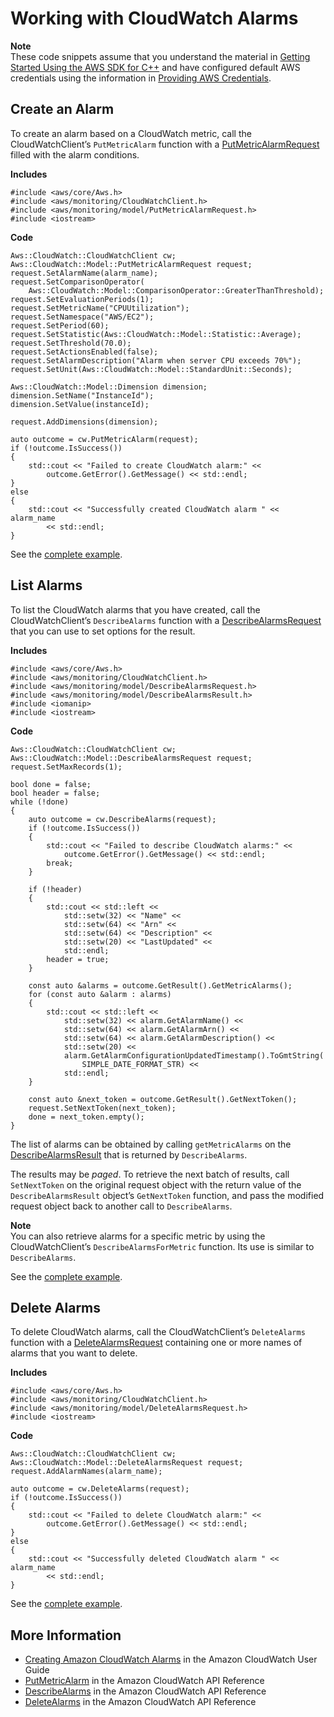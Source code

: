 # Working with CloudWatch Alarms<a name="examples-cloudwatch-create-alarms"></a>

**Note**  
These code snippets assume that you understand the material in [Getting Started Using the AWS SDK for C\+\+](getting-started.md) and have configured default AWS credentials using the information in [Providing AWS Credentials](credentials.md)\.

## Create an Alarm<a name="create-an-alarm"></a>

To create an alarm based on a CloudWatch metric, call the CloudWatchClient’s `PutMetricAlarm` function with a [PutMetricAlarmRequest](https://sdk.amazonaws.com/cpp/api/LATEST/class_aws_1_1_cloud_watch_1_1_model_1_1_put_metric_alarm_request.html) filled with the alarm conditions\.

 **Includes** 

```
#include <aws/core/Aws.h>
#include <aws/monitoring/CloudWatchClient.h>
#include <aws/monitoring/model/PutMetricAlarmRequest.h>
#include <iostream>
```

 **Code** 

```
Aws::CloudWatch::CloudWatchClient cw;
Aws::CloudWatch::Model::PutMetricAlarmRequest request;
request.SetAlarmName(alarm_name);
request.SetComparisonOperator(
    Aws::CloudWatch::Model::ComparisonOperator::GreaterThanThreshold);
request.SetEvaluationPeriods(1);
request.SetMetricName("CPUUtilization");
request.SetNamespace("AWS/EC2");
request.SetPeriod(60);
request.SetStatistic(Aws::CloudWatch::Model::Statistic::Average);
request.SetThreshold(70.0);
request.SetActionsEnabled(false);
request.SetAlarmDescription("Alarm when server CPU exceeds 70%");
request.SetUnit(Aws::CloudWatch::Model::StandardUnit::Seconds);

Aws::CloudWatch::Model::Dimension dimension;
dimension.SetName("InstanceId");
dimension.SetValue(instanceId);

request.AddDimensions(dimension);

auto outcome = cw.PutMetricAlarm(request);
if (!outcome.IsSuccess())
{
    std::cout << "Failed to create CloudWatch alarm:" <<
        outcome.GetError().GetMessage() << std::endl;
}
else
{
    std::cout << "Successfully created CloudWatch alarm " << alarm_name
        << std::endl;
}
```

See the [complete example](https://github.com/awsdocs/aws-doc-sdk-examples/tree/master/cpp/example_code/cloudwatch/put_metric_alarm.cpp)\.

## List Alarms<a name="list-alarms"></a>

To list the CloudWatch alarms that you have created, call the CloudWatchClient’s `DescribeAlarms` function with a [DescribeAlarmsRequest](https://sdk.amazonaws.com/cpp/api/LATEST/class_aws_1_1_cloud_watch_1_1_model_1_1_describe_alarms_request.html) that you can use to set options for the result\.

 **Includes** 

```
#include <aws/core/Aws.h>
#include <aws/monitoring/CloudWatchClient.h>
#include <aws/monitoring/model/DescribeAlarmsRequest.h>
#include <aws/monitoring/model/DescribeAlarmsResult.h>
#include <iomanip>
#include <iostream>
```

 **Code** 

```
Aws::CloudWatch::CloudWatchClient cw;
Aws::CloudWatch::Model::DescribeAlarmsRequest request;
request.SetMaxRecords(1);

bool done = false;
bool header = false;
while (!done)
{
    auto outcome = cw.DescribeAlarms(request);
    if (!outcome.IsSuccess())
    {
        std::cout << "Failed to describe CloudWatch alarms:" <<
            outcome.GetError().GetMessage() << std::endl;
        break;
    }

    if (!header)
    {
        std::cout << std::left <<
            std::setw(32) << "Name" <<
            std::setw(64) << "Arn" <<
            std::setw(64) << "Description" <<
            std::setw(20) << "LastUpdated" <<
            std::endl;
        header = true;
    }

    const auto &alarms = outcome.GetResult().GetMetricAlarms();
    for (const auto &alarm : alarms)
    {
        std::cout << std::left <<
            std::setw(32) << alarm.GetAlarmName() <<
            std::setw(64) << alarm.GetAlarmArn() <<
            std::setw(64) << alarm.GetAlarmDescription() <<
            std::setw(20) <<
            alarm.GetAlarmConfigurationUpdatedTimestamp().ToGmtString(
                SIMPLE_DATE_FORMAT_STR) <<
            std::endl;
    }

    const auto &next_token = outcome.GetResult().GetNextToken();
    request.SetNextToken(next_token);
    done = next_token.empty();
}
```

The list of alarms can be obtained by calling `getMetricAlarms` on the [DescribeAlarmsResult](https://sdk.amazonaws.com/cpp/api/LATEST/class_aws_1_1_cloud_watch_1_1_model_1_1_describe_alarms_result.html) that is returned by `DescribeAlarms`\.

The results may be *paged*\. To retrieve the next batch of results, call `SetNextToken` on the original request object with the return value of the `DescribeAlarmsResult` object’s `GetNextToken` function, and pass the modified request object back to another call to `DescribeAlarms`\.

**Note**  
You can also retrieve alarms for a specific metric by using the CloudWatchClient’s `DescribeAlarmsForMetric` function\. Its use is similar to `DescribeAlarms`\.

See the [complete example](https://github.com/awsdocs/aws-doc-sdk-examples/tree/master/cpp/example_code/cloudwatch/describe_alarms.cpp)\.

## Delete Alarms<a name="delete-alarms"></a>

To delete CloudWatch alarms, call the CloudWatchClient’s `DeleteAlarms` function with a [DeleteAlarmsRequest](https://sdk.amazonaws.com/cpp/api/LATEST/class_aws_1_1_cloud_watch_1_1_model_1_1_delete_alarms_request.html) containing one or more names of alarms that you want to delete\.

 **Includes** 

```
#include <aws/core/Aws.h>
#include <aws/monitoring/CloudWatchClient.h>
#include <aws/monitoring/model/DeleteAlarmsRequest.h>
#include <iostream>
```

 **Code** 

```
Aws::CloudWatch::CloudWatchClient cw;
Aws::CloudWatch::Model::DeleteAlarmsRequest request;
request.AddAlarmNames(alarm_name);

auto outcome = cw.DeleteAlarms(request);
if (!outcome.IsSuccess())
{
    std::cout << "Failed to delete CloudWatch alarm:" <<
        outcome.GetError().GetMessage() << std::endl;
}
else
{
    std::cout << "Successfully deleted CloudWatch alarm " << alarm_name
        << std::endl;
}
```

See the [complete example](https://github.com/awsdocs/aws-doc-sdk-examples/tree/master/cpp/example_code/cloudwatch/delete_alarm.cpp)\.

## More Information<a name="more-information"></a>
+  [Creating Amazon CloudWatch Alarms](https://docs.aws.amazon.com/AmazonCloudWatch/latest/monitoring/AlarmThatSendsEmail.html) in the Amazon CloudWatch User Guide
+  [PutMetricAlarm](https://docs.aws.amazon.com/AmazonCloudWatch/latest/APIReference/PutMetricAlarm.html) in the Amazon CloudWatch API Reference
+  [DescribeAlarms](https://docs.aws.amazon.com/AmazonCloudWatch/latest/APIReference/DescribeAlarms.html) in the Amazon CloudWatch API Reference
+  [DeleteAlarms](https://docs.aws.amazon.com/AmazonCloudWatch/latest/APIReference/DeleteAlarms.html) in the Amazon CloudWatch API Reference